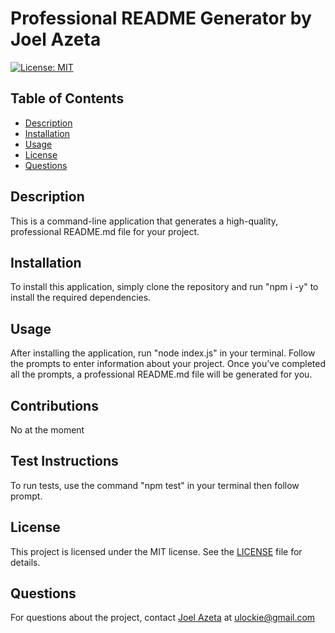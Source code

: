 # Professional README Generator by Joel Azeta

[![License: MIT](https://img.shields.io/badge/License-MIT-yellow.svg)](https://opensource.org/licenses/MIT)

## Table of Contents

- [Description](#description)
- [Installation](#installation)
- [Usage](#usage)
- [License](#license)
- [Questions](#questions)

## Description

This is a command-line application that generates a high-quality, professional README.md file for your project.

## Installation

To install this application, simply clone the repository and run "npm i -y" to install the required dependencies.

## Usage

After installing the application, run "node index.js" in your terminal. Follow the prompts to enter information about your project. Once you've completed all the prompts, a professional README.md file will be generated for you.

## Contributions

No at the moment

## Test Instructions

To run tests, use the command "npm test" in your terminal then follow prompt.

## License

This project is licensed under the MIT license. See the [LICENSE](LICENSE) file for details.

## Questions

For questions about the project, contact [Joel Azeta](https://github.com/keno213) at ulockie@gmail.com
